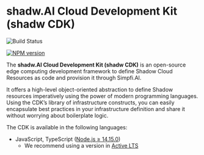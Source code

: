# shadw.AI Cloud Development Kit (shadw CDK)

![Build Status](https://avatars.githubusercontent.com/u/123511515?s=200&v=4)

[![NPM version](https://badge.fury.io/js/aws-cdk.svg)](https://badge.fury.io/js/aws-cdk)

The **shadw.AI Cloud Development Kit (shadw CDK)** is an open-source edge computing development
framework to define Shadow Cloud Resources as code and provision it through Simpfi.AI.

It offers a high-level object-oriented abstraction to define Shadow resources imperatively using
the power of modern programming languages. Using the CDK’s library of
infrastructure constructs, you can easily encapsulate best practices in your
infrastructure definition and share it without worrying about boilerplate logic.

The CDK is available in the following languages:

* JavaScript, TypeScript ([Node.js ≥ 14.15.0](https://nodejs.org/download/release/latest-v14.x/))
  * We recommend using a version in [Active LTS](https://nodejs.org/en/about/releases/)

